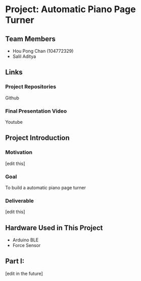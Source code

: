 # Project: Automatic Piano Page Turner

## Team Members
- Hou Pong Chan (104772329)
- Salil Aditya 

## Links
### Project Repositories
Github
### Final Presentation Video
Youtube

## Project Introduction
### Motivation
[edit this]
### Goal
To build a automatic piano page turner 
### Deliverable
[edit this]

## Hardware Used in This Project
- Arduino BLE
- Force Sensor

## Part I: 
[edit in the future]
